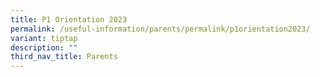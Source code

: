 ```yaml
---
title: P1 Orientation 2023
permalink: /useful-information/parents/permalink/p1orientation2023/
variant: tiptap
description: ""
third_nav_title: Parents
---
```

